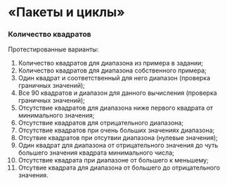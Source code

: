 # «Пакеты и циклы»

###  Количество квадратов

Протестированные варианты:
1. Количество квадратов для диапазона из примера в задании;
2. Количество квадратов для диапазона собственного примера;
3. Один квадрат и соответственный для него диапазон (проверка граничных значений);
4. Все 90 квадратов и диапазон для данного вычисления (проверка граничных значений);
5. Отсутствие квадратов для диапазона ниже первого квадрата от минимального значения;
6. Отсутствие квадратов для отрицательного диапазона;
7. Отсутствие квадратов при очень больших значениях диапазона;
8. Отсутвие квадратов при отсутвии диапазона (нулевые значения);
9. Один квадрат для диапазона от отрицательного значения до чуть большего значения квадрата минимального числа;
10. Отсутствие квадрата при диапазоне от большего к меньшему;
11. Отсутвие квадрата для диапазона от большего до отрицательного значения.
